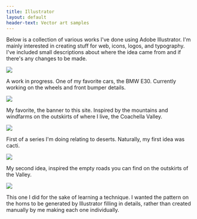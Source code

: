 ```yaml
---
title: Illustrator
layout: default
header-text: Vector art samples
---
```


Below is a collection of various works I've done using Adobe Illustrator. I'm mainly interested in creating stuff for web, icons, logos, and typography. I've included small descriptions about where the idea came from and if there's any changes to be made.

<article>
    <img class='illustration-image' src='https://res.cloudinary.com/dwdubcw9r/image/upload/v1565562005/e30Render_o0nuye.svg'/>
    <p>A work in progress. One of my favorite cars, the BMW E30. Currently working on the wheels and front bumper details.</p>
</article>

<article>
    <img class='illustration-image' src='https://res.cloudinary.com/dwdubcw9r/image/upload/v1565388737/MountainLogo_shwku4.svg'/>
    <p>My favorite, the banner to this site. Inspired by the mountains and windfarms on the outskirts of where I live, the Coachella Valley.</p>
</article>

<article>
    <img class='illustration-image' src='https://res.cloudinary.com/dwdubcw9r/image/upload/v1565567198/CactusLogo_wwqwyh.svg'/>
    <p>First of a series I'm doing relating to deserts. Naturally, my first idea was cacti.</p>
</article>

<article>
    <img class='illustration-image' src='https://res.cloudinary.com/dwdubcw9r/image/upload/v1566789570/DesertRoadV2_ib6vzo.svg'/>
    <p>My second idea, inspired the empty roads you can find on the outskirts of the Valley.</p>
</article>

<article>
    <img class='illustration-image' src='https://res.cloudinary.com/dwdubcw9r/image/upload/v1566789556/BigHornV2_xo0mlw.svg'/>
    <p>This one I did for the sake of learning a technique. I wanted the pattern on the horns to be generated by Illustrator filling in details, rather than created manually by me making each one individually.</p>
</article>